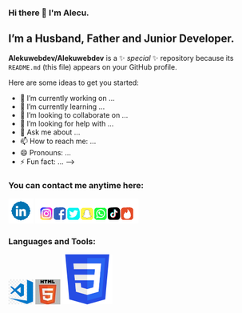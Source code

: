 ### Hi there 👋 I'm Alecu.


## I’m a Husband, Father and Junior Developer.

**Alekuwebdev/Alekuwebdev** is a ✨ _special_ ✨ repository because its `README.md` (this file) appears on your GitHub profile.

Here are some ideas to get you started:

- 🔭 I’m currently working on ...
- 🌱 I’m currently learning ...
- 👯 I’m looking to collaborate on ...
- 🤔 I’m looking for help with ...
- 💬 Ask me about ...
- 📫 How to reach me: ...
- 😄 Pronouns: ...
- ⚡ Fun fact: ...
-->

### You can contact me anytime here:

[![Linkedin](img/LINKEDIN_ICON_TRANSPARENT_50.gif)](https://www.linkedin.com/in/alecu-gajos-1b8477232, "Alecu Gajos")
![](img/SocialsSmaller.gif)

### Languages and Tools:

![](img/visual-studio.png)
![](img/html.jpg)
![](img/CSS3.png)
<!--![](img/bootstrap.png)
![](img/sass.png)
![](img/javascript.png)
![](img/react.png)
![](img/node.js.png)
![](img/express.js.png)
![](img/Express.png)
![](img/mongoDB.png)
![](img/git.png)
![](img/Gimp.png)
![](img/figma.png)
